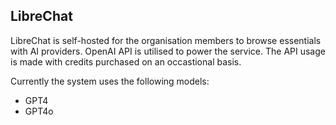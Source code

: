 ## LibreChat

LibreChat is self-hosted for the organisation members to browse essentials with AI providers. OpenAI API is utilised to power the service. The API usage is made with credits purchased on an occastional basis. 

Currently the system uses the following models: 
- GPT4 
- GPT4o

